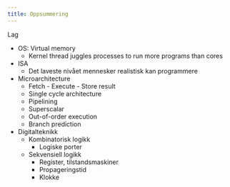 ```yaml
---
title: Oppsummering
---
```


Lag

- OS: Virtual memory
  - Kernel thread juggles processes to run more programs than cores
- ISA
  - Det laveste nivået mennesker realistisk kan programmere
- Microarchitecture
  - Fetch - Execute - Store result
  - Single cycle architecture
  - Pipelining
  - Superscalar
  - Out-of-order execution
  - Branch prediction
- Digitalteknikk
  - Kombinatorisk logikk
    - Logiske porter
  - Sekvensiell logikk
    - Register, tilstandsmaskiner
    - Propageringstid
    - Klokke
